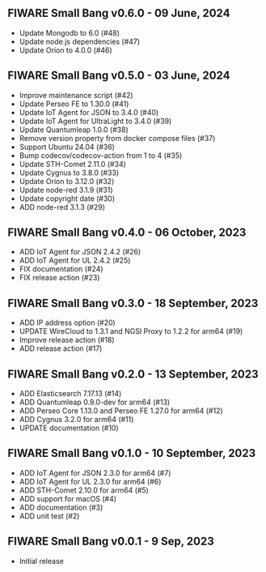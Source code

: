 ## FIWARE Small Bang v0.6.0 - 09 June, 2024

-   Update Mongodb to 6.0 (#48)
-   Update node.js dependencies (#47)
-   Update Orion to 4.0.0 (#46)

## FIWARE Small Bang v0.5.0 - 03 June, 2024

-   Improve maintenance script (#42)
-   Update Perseo FE to 1.30.0 (#41)
-   Update IoT Agent for JSON to 3.4.0 (#40)
-   Update IoT Agent for UltraLight to 3.4.0 (#39)
-   Update Quantumleap 1.0.0 (#38)
-   Remove version property from docker compose files (#37)
-   Support Ubuntu 24.04 (#36)
-   Bump codecov/codecov-action from 1 to 4 (#35)
-   Update STH-Comet 2.11.0 (#34)
-   Update Cygnus to 3.8.0 (#33)
-   Update Orion to 3.12.0 (#32)
-   Update node-red 3.1.9 (#31)
-   Update copyright date (#30)
-   ADD node-red 3.1.3 (#29)

## FIWARE Small Bang v0.4.0 - 06 October, 2023

-   ADD IoT Agent for JSON 2.4.2 (#26)
-   ADD IoT Agent for UL 2.4.2 (#25)
-   FIX documentation (#24)
-   FIX release action (#23)

## FIWARE Small Bang v0.3.0 - 18 September, 2023

-   ADD IP address option (#20)
-   UPDATE WireCloud to 1.3.1 and NGSI Proxy to 1.2.2 for arm64 (#19)
-   Improve release action (#18)
-   ADD release action (#17)

## FIWARE Small Bang v0.2.0 - 13 September, 2023

-   ADD Elasticsearch 7.17.13 (#14)
-   ADD Quantumleap 0.9.0-dev for arm64 (#13)
-   ADD Perseo Core 1.13.0 and Perseo FE 1.27.0 for arm64 (#12)
-   ADD Cygnus 3.2.0 for arm64 (#11)
-   UPDATE documentation (#10)

## FIWARE Small Bang v0.1.0 - 10 September, 2023

-   ADD IoT Agent for JSON 2.3.0 for arm64 (#7)
-   ADD IoT Agent for UL 2.3.0 for arm64 (#6)
-   ADD STH-Comet 2.10.0 for arm64 (#5)
-   ADD support for macOS (#4)
-   ADD documentation (#3)
-   ADD unit test (#2)

## FIWARE Small Bang v0.0.1 - 9 Sep, 2023

-   Initial release
